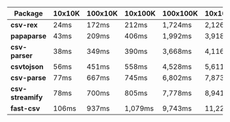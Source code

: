 | Package | 10x10K | 100x10K | 10x100K | 100x100K | 10x1000K 
|---------|---|---|---|---|---
| **csv-rex** | 24ms | 172ms | 212ms | 1,724ms | 2,126ms 
| **papaparse** | 43ms | 209ms | 406ms | 1,992ms | 3,918ms 
| **csv-parser** | 38ms | 349ms | 390ms | 3,668ms | 4,116ms 
| **csvtojson** | 56ms | 451ms | 558ms | 4,528ms | 5,611ms 
| **csv-parse** | 77ms | 667ms | 745ms | 6,802ms | 7,873ms 
| **csv-streamify** | 78ms | 700ms | 805ms | 7,778ms | 8,941ms 
| **fast-csv** | 106ms | 937ms | 1,079ms | 9,743ms | 11,226ms 
